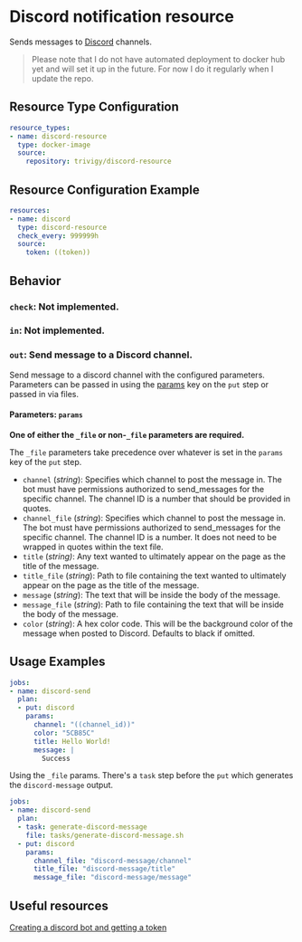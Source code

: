 # Discord notification resource

Sends messages to [Discord](https://discordapp.com/) channels.

> Please note that I do not have automated deployment to docker hub yet and 
will set it up in the future. For now I do it regularly when I update the repo.

## Resource Type Configuration

```yaml
resource_types:
- name: discord-resource
  type: docker-image
  source:
    repository: trivigy/discord-resource
```

## Resource Configuration Example
```yaml
resources:
- name: discord
  type: discord-resource
  check_every: 999999h
  source:
    token: ((token))
```

## Behavior

### `check`: Not implemented.

### `in`: Not implemented.

### `out`: Send message to a Discord channel.

Send message to a discord channel with the configured parameters. Parameters can be passed in using the [params](https://concourse-ci.org/jobs.html#schema.step.put-step.params) key on the `put` step or passed in via files.

#### Parameters: `params`

**One of either the `_file` or non-`_file` parameters are required.**

The `_file` parameters take precedence over whatever is set in the `params` key of the `put` step.

- `channel` (_string_): Specifies which channel to post the message in. The bot must have permissions authorized to send_messages for the specific channel. The channel ID is a number that should be provided in quotes.
- `channel_file` (_string_): Specifies which channel to post the message in. The bot must have permissions authorized to send_messages for the specific channel. The channel ID is a number. It does not need to be wrapped in quotes within the text file.
- `title` (_string)_: Any text wanted to ultimately appear on the page as the title of the message.
- `title_file` (_string_): Path to file containing the text wanted to ultimately appear on the page as the title of the message.
- `message` (_string_): The text that will be inside the body of the message.
- `message_file` (_string_): Path to file containing the text that will be inside the body of the message.
- `color` (_string_): A hex color code. This will be the background color of the message when posted to Discord. Defaults to black if omitted.

## Usage Examples
```yaml
jobs:
- name: discord-send
  plan:
  - put: discord
    params:
      channel: "((channel_id))"
      color: "5CB85C"
      title: Hello World!
      message: |
        Success
```

Using the `_file` params. There's a `task` step before the `put` which generates the `discord-message` output.

```yaml
jobs:
- name: discord-send
  plan:
  - task: generate-discord-message
    file: tasks/generate-discord-message.sh
  - put: discord
    params:
      channel_file: "discord-message/channel"
      title_file: "discord-message/title"
      message_file: "discord-message/message"
```

## Useful resources
[Creating a discord bot and getting a token](https://github.com/reactiflux/discord-irc/wiki/Creating-a-discord-bot-&-getting-a-token)
